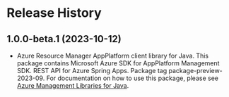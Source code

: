 # Release History

## 1.0.0-beta.1 (2023-10-12)

- Azure Resource Manager AppPlatform client library for Java. This package contains Microsoft Azure SDK for AppPlatform Management SDK. REST API for Azure Spring Apps. Package tag package-preview-2023-09. For documentation on how to use this package, please see [Azure Management Libraries for Java](https://aka.ms/azsdk/java/mgmt).
